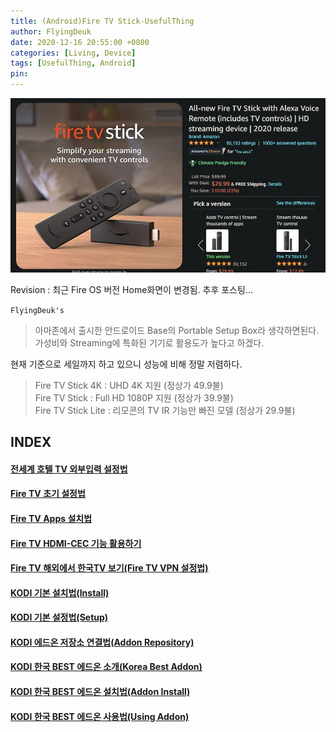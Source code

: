 ```yaml
---
title: (Android)Fire TV Stick-UsefulThing
author: FlyingDeuk
date: 2020-12-16 20:55:00 +0800
categories: [Living, Device]
tags: [UsefulThing, Android]
pin:
---
```


![fire](/img/living/fire/stick.jpg)

Revision : 최근 Fire OS 버전 Home화면이 변경됨. 추후 포스팅...

`FlyingDeuk's`
> 아마존에서 출시한 안드로이드 Base의 Portable Setup Box라 생각하면된다.  <br>
가성비와 Streaming에 특화된 기기로 활용도가 높다고 하겠다.

현재 기준으로 세일까지 하고 있으니 성능에 비해 정말 저렴하다.
>Fire TV Stick 4K : UHD 4K 지원 (정상가 49.9불)<br>
Fire TV Stick : Full HD 1080P 지원 (정상가 39.9불)<br>
Fire TV Stick Lite : 리모콘의 TV IR 기능만 빠진 모델 (정상가 29.9불)<br>

## INDEX

#### [전세계 호텔 TV 외부입력 설정법](/posts/TVinput/)

#### [Fire TV 초기 설정법](/posts/Fire-TV/)

#### [Fire TV Apps 설치법](/posts/Fire-TV1/)

#### [Fire TV HDMI-CEC 기능 활용하기](/posts/FireHDMI/)

#### [Fire TV 해외에서 한국TV 보기(Fire TV VPN 설정법)](/posts/Fire-TV-VPN/)


#### [KODI 기본 설치법(Install)](/posts/KODI-install/)

#### [KODI 기본 설정법(Setup)](/posts/KODI-install1)

#### [KODI 에드온 저장소 연결법(Addon Repository)](/posts/KODI-addon/)

#### [KODI 한국 BEST 에드온 소개(Korea Best Addon)](/posts/KODI-addon1/)

#### [KODI 한국 BEST 에드온 설치법(Addon Install)](/posts/KODI-addon2/)

#### [KODI 한국 BEST 에드온 사용법(Using Addon)](/posts/KODI-addon3/)
